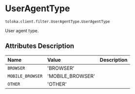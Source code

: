 # UserAgentType
`toloka.client.filter.UserAgentType.UserAgentType`

User agent type.

## Attributes Description

| Name | Value | Description |
| :------| :-----------| :----------| 
`BROWSER`|'BROWSER'|<p></p>
`MOBILE_BROWSER`|'MOBILE_BROWSER'|<p></p>
`OTHER`|'OTHER'|<p></p>
